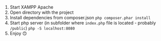 
1. Start XAMPP Apache
2. Open directory with the project
3. Install dependencies from composer.json 
  `php composer.phar install`  
4. Start php server (in subfolder where `index.php` file is located - probably `/public`) 
  `php -S localhost:8080`
5. Enjoy 🙃
